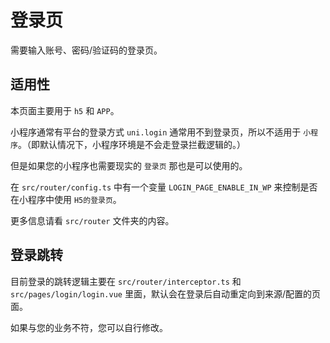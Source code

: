 # 登录页
需要输入账号、密码/验证码的登录页。

## 适用性

本页面主要用于 `h5` 和 `APP`。

小程序通常有平台的登录方式 `uni.login` 通常用不到登录页，所以不适用于 `小程序`。（即默认情况下，小程序环境是不会走登录拦截逻辑的。）

但是如果您的小程序也需要现实的 `登录页` 那也是可以使用的。

在 `src/router/config.ts` 中有一个变量 `LOGIN_PAGE_ENABLE_IN_WP` 来控制是否在小程序中使用 `H5的登录页`。

更多信息请看 `src/router` 文件夹的内容。

## 登录跳转

目前登录的跳转逻辑主要在 `src/router/interceptor.ts` 和 `src/pages/login/login.vue` 里面，默认会在登录后自动重定向到来源/配置的页面。

如果与您的业务不符，您可以自行修改。

